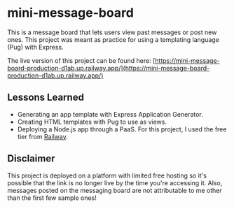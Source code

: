 # mini-message-board

This is a message board that lets users view past messages or post new ones. This project was meant as practice for using a templating language (Pug) with Express.

The live version of this project can be found here: [https://mini-message-board-production-d1ab.up.railway.app/](https://mini-message-board-production-d1ab.up.railway.app/)

## Lessons Learned

- Generating an app template with Express Application Generator.
- Creating HTML templates with Pug to use as views.
- Deploying a Node.js app through a PaaS. For this project, I used the free tier from [Railway](https://railway.app/).

## Disclaimer

This project is deployed on a platform with limited free hosting so it's possible that the link is no longer live by the time you're accessing it. Also, messages posted on the messaging board are not attributable to me other than the first few sample ones!
